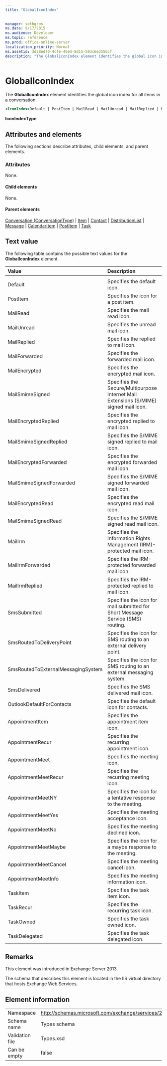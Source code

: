 ```yaml
---
title: "GlobalIconIndex"
 
 
manager: sethgros
ms.date: 9/17/2015
ms.audience: Developer
ms.topic: reference
ms.prod: office-online-server
localization_priority: Normal
ms.assetid: 3d28ed70-4cfe-46e4-8d15-593c6e355bcf
description: "The GlobalIconIndex element identifies the global icon index for all items in a conversation."
---
```


# GlobalIconIndex

The **GlobalIconIndex** element identifies the global icon index for all items in a conversation. 
  
```XML
<IconIndex>Default | PostItem | MailRead | MailUnread | MailReplied | MailForwarded | MailEncrypted | MailSmimeSigned | MailEncrytedReplied | MailSmimeSignedReplied | MailEncryptedForwarded | MailSmimeSignedForwarded | MailEncryptedRead | MailSmimeSignedRead | MailIrm | MaillrmForwarded | MaillrmReplied | SmsSubmitted | SmsRoutedToDeliveryPoint | SmsRoutedToExternalMessagingSystem | SmsDelivered | OutlookDefaultForContacts | AppointmentItem | AppointmentRecur | AppointmentMeet | AppointmentMeetRecur | AppointmentMeetNY | AppointmentMeetYes | AppointmentMeetNo | AppointmentMeetMaybe | AppointmentMeetCancel | AppointmentMeetInfo | TaskItem | TaskRecur | TaskOwned | TaskDelegated</IconIndex>
```

 **IconIndexType**
## Attributes and elements

The following sections describe attributes, child elements, and parent elements.
  
### Attributes

None.
  
#### Child elements

None.
  
#### Parent elements

[Conversation (ConversationType)](conversation-conversationtype.md) | [Item](item.md) | [Contact](contact.md) | [DistributionList](distributionlist.md) | [Message](message-ex15websvcsotherref.md) | [CalendarItem](calendaritem.md) | [PostItem](postitem.md) | [Task](task.md)
  
## Text value

The following table contains the possible text values for the **GlobalIconIndex** element. 
  
|**Value**|**Description**|
|:-----|:-----|
|||
|Default  <br/> |Specifies the default icon.  <br/> |
|PostItem  <br/> |Specifies the icon for a post item.  <br/> |
|MailRead  <br/> |Specifies the mail read icon.  <br/> |
|MailUnread  <br/> |Specifies the unread mail icon.  <br/> |
|MailReplied  <br/> |Specifies the replied to mail icon.  <br/> |
|MailForwarded  <br/> |Specifies the forwarded mail icon.  <br/> |
|MailEncrypted  <br/> |Specifies the encrypted mail icon.  <br/> |
|MailSmimeSigned  <br/> |Specifies the Secure/Multipurpose Internet Mail Extensions (S/MIME) signed mail icon.  <br/> |
|MailEncryptedReplied  <br/> |Specifies the encrypted replied to mail icon.  <br/> |
|MailSmimeSignedReplied  <br/> |Specifies the S/MIME signed replied to mail icon.  <br/> |
|MailEncryptedForwarded  <br/> |Specifies the encrypted forwarded mail icon.  <br/> |
|MailSmimeSignedForwarded  <br/> |Specifies the S/MIME signed forwarded mail icon.  <br/> |
|MailEncryptedRead  <br/> |Specifies the encrypted read mail icon.  <br/> |
|MailSmimeSignedRead  <br/> |Specifies the S/MIME signed read mail icon.  <br/> |
|MailIrm  <br/> |Specifies the Information Rights Management (IRM)-protected mail icon.  <br/> |
|MailIrmForwarded  <br/> |Specifies the IRM-protected forwarded mail icon.  <br/> |
|MailIrmReplied  <br/> |Specifies the IRM-protected replied to mail icon.  <br/> |
|SmsSubmitted  <br/> |Specifies the icon for mail submitted for Short Message Service (SMS) routing.  <br/> |
|SmsRoutedToDeliveryPoint  <br/> |Specifies the icon for SMS routing to an external delivery point.  <br/> |
|SmsRoutedToExternalMessagingSystem  <br/> |Specifies the icon for SMS routing to an external messaging system.  <br/> |
|SmsDelivered  <br/> |Specifies the SMS delivered mail icon.  <br/> |
|OutlookDefaultForContacts  <br/> |Specifies the default icon for contacts.  <br/> |
|AppointmentItem  <br/> |Specifies the appointment item icon.  <br/> |
|AppointmentRecur  <br/> |Specifies the recurring appointment icon.  <br/> |
|AppointmentMeet  <br/> |Specifies the meeting icon.  <br/> |
|AppointmentMeetRecur  <br/> |Specifies the recurring meeting icon.  <br/> |
|AppointmentMeetNY  <br/> |Specifies the icon for a tentative response to the meeting.  <br/> |
|AppointmentMeetYes  <br/> |Specifies the meeting acceptance icon.  <br/> |
|AppointmentMeetNo  <br/> |Specifies the meeting declined icon.  <br/> |
|AppointmentMeetMaybe  <br/> |Specifies the icon for a maybe response to the meeting.  <br/> |
|AppointmentMeetCancel  <br/> |Specifies the meeting cancel icon.  <br/> |
|AppointmentMeetInfo  <br/> |Specifies the meeting information icon.  <br/> |
|TaskItem  <br/> |Specifies the task item icon.  <br/> |
|TaskRecur  <br/> |Specifies the recurring task icon.  <br/> |
|TaskOwned  <br/> |Specifies the task owned icon.  <br/> |
|TaskDelegated  <br/> |Specifies the task delegated icon.  <br/> |
   
## Remarks

This element was introduced in Exchange Server 2013.
  
The schema that describes this element is located in the IIS virtual directory that hosts Exchange Web Services.
  
## Element information

|||
|:-----|:-----|
|Namespace  <br/> |http://schemas.microsoft.com/exchange/services/2006/types  <br/> |
|Schema name  <br/> |Types schema  <br/> |
|Validation file  <br/> |Types.xsd  <br/> |
|Can be empty  <br/> |false  <br/> |
   

